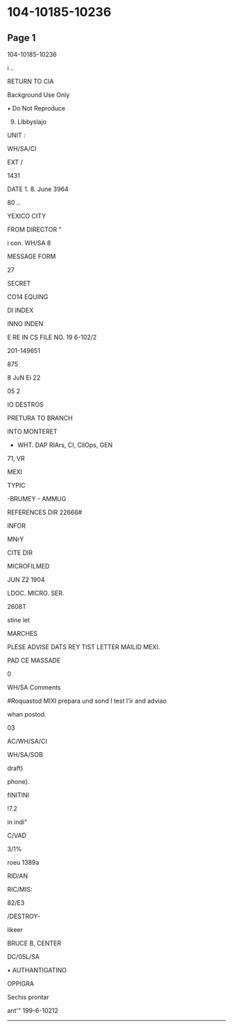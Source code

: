 # 104-10185-10236

## Page 1

104-10185-10236

i ..

RETURN TO CIA

Background Use Only

• Do Not Reproduce

9. Llbbyslajo

UNIT :

WH/SA/CI

EXT /

1431

DATE 1. 8. June 3964

80 ..

YEXICO CITY

FROM DIRECTOR "

i con. WH/SA 8

MESSAGE FORM

27

SECRET

CO14 EQUING

DI INDEX

INNO INDEN

E RE IN CS FILE NO. 19 6-102/2

201-149651

875

8 JuN Ei 22

05 2

IO DESTROS

PRETURA TO BRANCH

INTO MONTERET

- WHT. DAP RIArs, CI, CilOps, GEN

71, VR

MEXI

TYPIC

-BRUMEY - AMMUG

REFERENCES DIR 22666#

INFOR

MNrY

CITE DIR

MICROFILMED

JUN Z2 1904

LDOC. MICRO. SER.

2608T

stine let

MARCHES

PLESE ADVISE DATS REY TIST LETTER MAILID MEXI.

PAD CE MASSADE

0

WH/SA Comments

#Roquastod MIXI prepara und sond I test l'ir and adviao

whan postod.

03

AC/WH/SA/CI

WH/SA/SOB

draft)

phone).

fINITINI

!7.2

in indi"

C/VAD

3/1%

roeu 1389a

RID/AN

RIC/MIS:

82/E3

/DESTROY-

likeer

BRUCE B, CENTER

DC/05L/SA

• AUTHANTIGATINO

OPPIGRA

Sechis prontar

ant'" 199-6-10212

---

